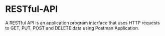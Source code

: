 # RESTful-API
A RESTful API is an application program interface that uses HTTP requests to GET, PUT, POST and DELETE data using Postman Application.

